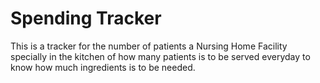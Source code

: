 # Spending Tracker
This is a tracker for the number of patients a Nursing Home Facility specially in the kitchen of how many patients is to be served everyday to know how much ingredients is to be needed.
